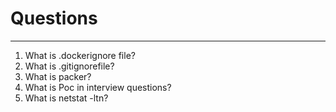# Questions
------------
1. What is .dockerignore file?
2. What is .gitignorefile?
3. What is packer?
4. What is Poc in interview questions?
5. What is netstat -ltn?

